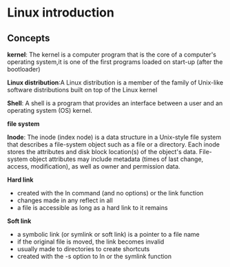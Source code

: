 # Linux introduction

## Concepts

**kernel**: The kernel is a computer program that is the core of a computer's operating system,it is one of the first programs loaded on start-up (after the bootloader)

**Linux distribution**:A Linux distribution is a member of the family of Unix-like software distributions built on top of the Linux kernel

**Shell**: A shell is a program that provides an interface between a user and an operating system (OS) kernel.

**file system** 

**Inode**: The inode (index node) is a data structure in a Unix-style file system that describes a file-system object such as a file or a directory. Each inode stores the attributes and disk block location(s) of the object's data. File-system object attributes may include metadata (times of last change, access, modification), as well as owner and permission data.

**Hard link**
- created with the ln command (and no options) or the link function
- changes made in any reflect in all
- a file is accessible as long as a hard link to it remains

**Soft link**
- a symbolic link (or symlink or soft link) is a pointer to a file name
- if the original file is moved, the link becomes invalid
- usually made to directories to create shortcuts
- created with the -s option to ln or the symlink function
